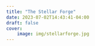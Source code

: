 ```yaml
---
title: "The Stellar Forge"
date: 2023-07-02T14:43:41-04:00
draft: false
cover:
    image: img/stellarforge.jpg
---
```

